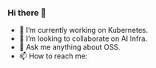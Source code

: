 ### Hi there 👋
<!-- ### Hi there 👋 ![](https://visitor-badge.glitch.me/badge?page_id=kerthcet.kerthcet) -->
<!-- **字体加粗** -->
<!-- <mark>高亮显示</mark> -->
<!-- <table><tr><td bgcolor="yellow">背景颜色</td></tr></table> -->
<!-- <font color="yellow" face="黑体" size=3>更多格式</font> -->

<!-- 📌 **We are hiring ***CloudNative/OpenSource*** developers. Please drop me your resume if you‘re interested.** -->

- 🔭 I’m currently working on Kubernetes.
- 👯 I’m looking to collaborate on AI Infra.
- 💬 Ask me anything about OSS.
- 📫 How to reach me:  <a href="https://kubernetes.slack.com"><img src="https://img.shields.io/badge/Slack-4A154B.svg?&style=flat&logo=slack&logoColor=white" height=15></a>
<a href="https://twitter.com/kerthcet"><img src="https://img.shields.io/badge/Twitter-1DA1F2.svg?&style=flat&logo=Twitter&logoColor=white" height=15></a>
 <a href="https://kerthcet@gmail.com"><img src="https://img.shields.io/badge/Gmail-EA4335.svg?&style=flat&logo=gmail&logoColor=white" height=15></a>
<a href="./snapshots/wechat.jpg"><img src="https://img.shields.io/badge/WeChat-07C160.svg?&style=flat&logo=wechat&logoColor=white" height=15></a>

<!-- <a href="http://kerthcet.com">
  <img align="left" src="https://github-readme-stats.vercel.app/api?username=kerthcet&show_icons=true&count_private=true&border_radius=5&theme=vue-dark"/>
</a> -->


<!--
**kerthcet/kerthcet** is a ✨ _special_ ✨ repository because its `README.md` (this file) appears on your GitHub profile.

Here are some ideas to get you started:

- 🔭 I’m currently working on ...
- 🌱 I’m currently learning ...
- 👯 I’m looking to collaborate on ...
- 🤔 I’m looking for help with ...
- 💬 Ask me about ...
- 📫 How to reach me: ...
- 😄 Pronouns: ...
- ⚡ Fun fact: ...
-->

